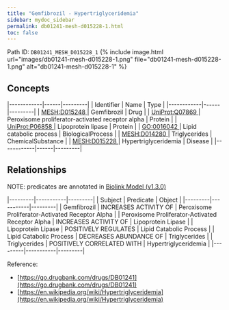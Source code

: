 ```yaml
---
title: "Gemfibrozil - Hypertriglyceridemia"
sidebar: mydoc_sidebar
permalink: db01241-mesh-d015228-1.html
toc: false 
---
```



Path ID: `DB01241_MESH_D015228_1`
{% include image.html url="images/db01241-mesh-d015228-1.png" file="db01241-mesh-d015228-1.png" alt="db01241-mesh-d015228-1" %}

## Concepts

|------------|------|---------|
| Identifier | Name | Type    |
|------------|------|---------|
| <a href="https://identifiers.org/MESH:D015248">MESH:D015248 </a> | Gemfibrozil | Drug |
| <a href="https://identifiers.org/UniProt:Q07869">UniProt:Q07869 </a> | Peroxisome proliferator-activated receptor alpha | Protein |
| <a href="https://identifiers.org/UniProt:P06858">UniProt:P06858 </a> | Lipoprotein lipase | Protein |
| <a href="https://identifiers.org/GO:0016042">GO:0016042 </a> | Lipid catabolic process | BiologicalProcess |
| <a href="https://identifiers.org/MESH:D014280">MESH:D014280 </a> | Triglycerides | ChemicalSubstance |
| <a href="https://identifiers.org/MESH:D015228">MESH:D015228 </a> | Hypertriglyceridemia | Disease |
|------------|------|---------|

## Relationships


NOTE: predicates are annotated in <a href="https://github.com/biolink/biolink-model/releases/tag/v1.3.0">Biolink Model (v1.3.0)</a>

|---------|-----------|---------|
| Subject | Predicate | Object  |
|---------|-----------|---------|
| Gemfibrozil | INCREASES ACTIVITY OF | Peroxisome Proliferator-Activated Receptor Alpha |
| Peroxisome Proliferator-Activated Receptor Alpha | INCREASES ACTIVITY OF | Lipoprotein Lipase |
| Lipoprotein Lipase | POSITIVELY REGULATES | Lipid Catabolic Process |
| Lipid Catabolic Process | DECREASES ABUNDANCE OF | Triglycerides |
| Triglycerides | POSITIVELY CORRELATED WITH | Hypertriglyceridemia |
|---------|-----------|---------|

Reference: 
  - [https://go.drugbank.com/drugs/DB01241](https://go.drugbank.com/drugs/DB01241)
  - [https://en.wikipedia.org/wiki/Hypertriglyceridemia](https://en.wikipedia.org/wiki/Hypertriglyceridemia)
